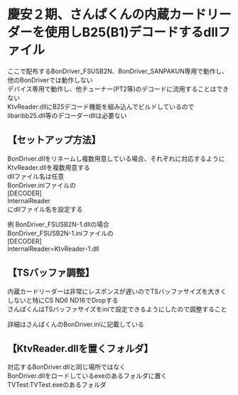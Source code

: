 # 慶安２期、さんぱくんの内蔵カードリーダーを使用しB25(B1)デコードするdllファイル  

ここで配布するBonDriver_FSUSB2N、BonDriver_SANPAKUN専用で動作し、他のBonDriverでは動作しない  
デバイス専用で動作し、他チューナー(PT2等)のデコードに流用することはできない  
KtvReader.dllにB25デコード機能を組み込んでビルドしているのでlibaribb25.dll等のデコーダーdllは必要ない  

## 【セットアップ方法】  

BonDriver.dllをリネームし複数用意している場合、それぞれに対応するようにKtvReader.dllを複数用意する  
dllファイル名は任意  
BonDriver.iniファイルの  
  [DECODER]  
  InternalReader  
  にdllファイル名を設定する  

例 BonDriver_FSUSB2N-1.dllの場合  
  BonDriver_FSUSB2N-1.iniファイルの  
  [DECODER]  
  InternalReader=KtvReader-1.dll  

## 【TSバッファ調整】  

内蔵カードリーダーは非常にレスポンスが遅いのでTSバッファサイズを大きくしないと特にCS ND6 ND16でDropする  
さんぱくんはTSバッファサイズをiniで設定できるようにしたので調整すること  

詳細はさんぱくんのBonDriver.iniに記載している  


## 【KtvReader.dllを置くフォルダ】  
対応するBonDriver.dllと同じ場所ではなく  
BonDriver.dllをロードしているexeのあるフォルダに置く  
TVTest:TVTest.exeのあるフォルダ  
